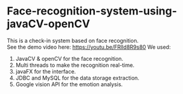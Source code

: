 # Face-recognition-system-using-javaCV-openCV
This is a check-in system based on face recognition.   
See the demo video here:  https://youtu.be/FRlId8R9s80
We used:   
1. JavaCV & openCV for the face recognition.   
2. Multi threads to make the recognition real-time.   
3. javaFX for the interface.   
4. JDBC and MySQL for the data storage extraction.   
5. Google vision API for the emotion analysis.  
